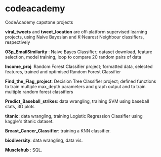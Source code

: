 # codeacademy
CodeAcademy capstone projects

**viral_tweets** and **tweet_location** are off-platform supervised learning projects, using Naive Bayesian and K-Nearest Neighbour classifiers, respectively

**03p_EmailSimilarity** : Naive Bayes Classifier; dataset download, feature selection, model training, loop to compare 20 random pairs of data

**Income_proj**: Random Forest Classifier project; formatted data, selected features, trained and optimised Random Forest Classifier

**Find_the_Flag_project**:  Decision Tree Classifier project; defined functions to train multiple max_depth parameters and graph output and to train multiple random forest classifiers

**Predict_Baseball_strikes**: data wrangling, training SVM using baseball stats, 3D plots

**titanic**: data wrangling, training Logistic Regression Classifier using kaggle's titanic dataset. 

**Breast_Cancer_Classifier**: training a KNN classifier. 

**biodiversity**: data wrangling, data vis. 

**Musclehub** : SQL. 
